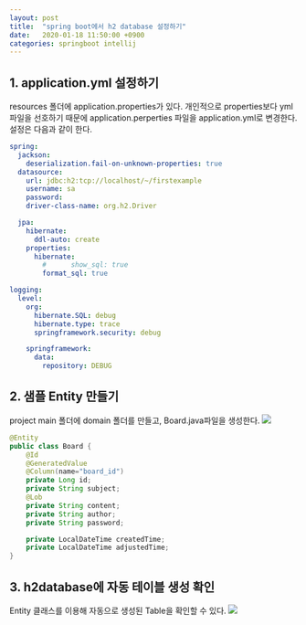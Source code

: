 ```yaml
---
layout: post
title:  "spring boot에서 h2 database 설정하기"
date:   2020-01-18 11:50:00 +0900
categories: springboot intellij
---
```


## 1. application.yml 설정하기
resources 폴더에 application.properties가 있다. 개인적으로 properties보다 yml 파일을 선호하기 때문에 application.perperties 파일을 application.yml로 변경한다.
설정은 다음과 같이 한다.
```yaml
spring:
  jackson:
    deserialization.fail-on-unknown-properties: true
  datasource:
    url: jdbc:h2:tcp://localhost/~/firstexample
    username: sa
    password:
    driver-class-name: org.h2.Driver

  jpa:
    hibernate:
      ddl-auto: create
    properties:
      hibernate:
        #      show_sql: true
        format_sql: true

logging:
  level:
    org:
      hibernate.SQL: debug
      hibernate.type: trace
      springframework.security: debug

    springframework:
      data:
        repository: DEBUG
```

## 2. 샘플 Entity 만들기
project main 폴더에 domain 폴더를 만들고, Board.java파일을 생성한다.
![](https://raw.githubusercontent.com/geeshow/geeshow.github.io/master/images/2020-01-18_016.png)

```java
@Entity
public class Board {
    @Id
    @GeneratedValue
    @Column(name="board_id")
    private Long id;
    private String subject;
    @Lob
    private String content;
    private String author;
    private String password;

    private LocalDateTime createdTime;
    private LocalDateTime adjustedTime;
}
```

## 3. h2database에 자동 테이블 생성 확인
Entity 클래스를 이용해 자동으로 생성된 Table을 확인할 수 있다.
![](https://raw.githubusercontent.com/geeshow/geeshow.github.io/master/images/2020-01-18_017.png)




